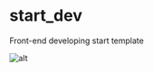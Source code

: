 # start_dev
Front-end developing start template

![alt](https://raw.githubusercontent.com/hattamsoyunov/start_dev/master/app/img/start_dev_preview.jpg)